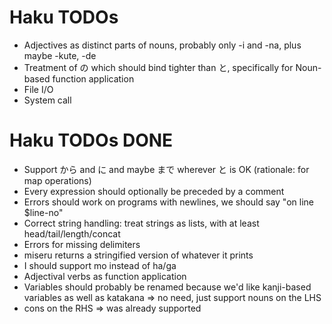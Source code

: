 # Haku TODOs


- Adjectives as distinct parts of nouns, probably only -i and -na, plus maybe -kute, -de
- Treatment of の which should bind tighter than と, specifically for Noun-based function application
- File I/O
- System call

# Haku TODOs DONE

- Support から and に and maybe まで wherever と is OK (rationale: for map operations)
- Every expression should optionally be preceded by a comment
- Errors should work on programs with newlines, we should say "on line $line-no"
- Correct string handling: treat strings as lists, with at least head/tail/length/concat
- Errors for missing delimiters
- miseru returns a stringified version of whatever it prints
- I should support mo instead of ha/ga
- Adjectival verbs as function application
- Variables should probably be renamed because we'd like kanji-based variables as well as katakana => no need, just support nouns on the LHS
- cons on the RHS => was already supported